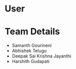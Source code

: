 # User

# Team Details

- Samanth Gourineni
- Abhishek Telugu
- Deepak Sai Krishna Jayanthi
- Harshith Gudapati

